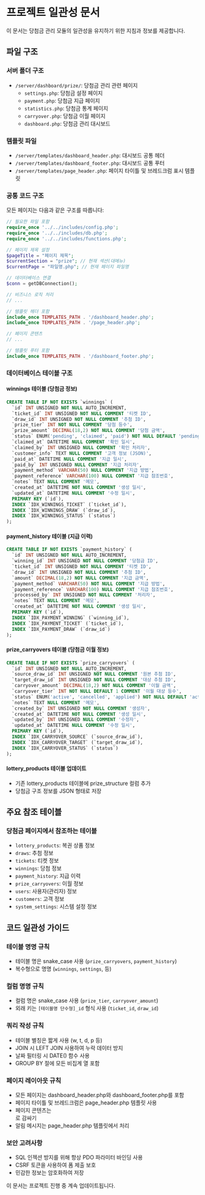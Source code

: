 # 프로젝트 일관성 문서

이 문서는 당첨금 관리 모듈의 일관성을 유지하기 위한 지침과 정보를 제공합니다.

## 파일 구조

### 서버 폴더 구조
- `/server/dashboard/prize/`: 당첨금 관리 관련 페이지
  - `settings.php`: 당첨금 설정 페이지
  - `payment.php`: 당첨금 지급 페이지
  - `statistics.php`: 당첨금 통계 페이지
  - `carryover.php`: 당첨금 이월 페이지
  - `dashboard.php`: 당첨금 관리 대시보드

### 템플릿 파일
- `/server/templates/dashboard_header.php`: 대시보드 공통 헤더
- `/server/templates/dashboard_footer.php`: 대시보드 공통 푸터
- `/server/templates/page_header.php`: 페이지 타이틀 및 브레드크럼 표시 템플릿

### 공통 코드 구조
모든 페이지는 다음과 같은 구조를 따릅니다:
```php
// 필요한 파일 포함
require_once '../../includes/config.php';
require_once '../../includes/db.php';
require_once '../../includes/functions.php';

// 페이지 제목 설정
$pageTitle = "페이지 제목";
$currentSection = "prize"; // 현재 섹션(대메뉴)
$currentPage = "파일명.php"; // 현재 페이지 파일명

// 데이터베이스 연결
$conn = getDBConnection();

// 비즈니스 로직 처리
// ...

// 템플릿 헤더 포함
include_once TEMPLATES_PATH . '/dashboard_header.php';
include_once TEMPLATES_PATH . '/page_header.php';

// 페이지 콘텐츠
// ...

// 템플릿 푸터 포함
include_once TEMPLATES_PATH . '/dashboard_footer.php';
```

### 데이터베이스 테이블 구조

#### winnings 테이블 (당첨금 정보)
```sql
CREATE TABLE IF NOT EXISTS `winnings` (
  `id` INT UNSIGNED NOT NULL AUTO_INCREMENT,
  `ticket_id` INT UNSIGNED NOT NULL COMMENT '티켓 ID',
  `draw_id` INT UNSIGNED NOT NULL COMMENT '추첨 ID',
  `prize_tier` INT NOT NULL COMMENT '당첨 등수',
  `prize_amount` DECIMAL(18,2) NOT NULL COMMENT '당첨 금액',
  `status` ENUM('pending', 'claimed', 'paid') NOT NULL DEFAULT 'pending' COMMENT '상태 (대기중, 확인됨, 지급완료)',
  `claimed_at` DATETIME NULL COMMENT '확인 일시',
  `claimed_by` INT UNSIGNED NULL COMMENT '확인 처리자',
  `customer_info` TEXT NULL COMMENT '고객 정보 (JSON)',
  `paid_at` DATETIME NULL COMMENT '지급 일시',
  `paid_by` INT UNSIGNED NULL COMMENT '지급 처리자',
  `payment_method` VARCHAR(50) NULL COMMENT '지급 방법',
  `payment_reference` VARCHAR(100) NULL COMMENT '지급 참조번호',
  `notes` TEXT NULL COMMENT '메모',
  `created_at` DATETIME NOT NULL COMMENT '생성 일시',
  `updated_at` DATETIME NULL COMMENT '수정 일시',
  PRIMARY KEY (`id`),
  INDEX `IDX_WINNINGS_TICKET` (`ticket_id`),
  INDEX `IDX_WINNINGS_DRAW` (`draw_id`),
  INDEX `IDX_WINNINGS_STATUS` (`status`)
);
```

#### payment_history 테이블 (지급 이력)
```sql
CREATE TABLE IF NOT EXISTS `payment_history` (
  `id` INT UNSIGNED NOT NULL AUTO_INCREMENT,
  `winning_id` INT UNSIGNED NOT NULL COMMENT '당첨금 ID',
  `ticket_id` INT UNSIGNED NOT NULL COMMENT '티켓 ID',
  `draw_id` INT UNSIGNED NOT NULL COMMENT '추첨 ID',
  `amount` DECIMAL(18,2) NOT NULL COMMENT '지급 금액',
  `payment_method` VARCHAR(50) NOT NULL COMMENT '지급 방법',
  `payment_reference` VARCHAR(100) NULL COMMENT '지급 참조번호',
  `processed_by` INT UNSIGNED NOT NULL COMMENT '처리자',
  `notes` TEXT NULL COMMENT '메모',
  `created_at` DATETIME NOT NULL COMMENT '생성 일시',
  PRIMARY KEY (`id`),
  INDEX `IDX_PAYMENT_WINNING` (`winning_id`),
  INDEX `IDX_PAYMENT_TICKET` (`ticket_id`),
  INDEX `IDX_PAYMENT_DRAW` (`draw_id`)
);
```

#### prize_carryovers 테이블 (당첨금 이월 정보)
```sql
CREATE TABLE IF NOT EXISTS `prize_carryovers` (
  `id` INT UNSIGNED NOT NULL AUTO_INCREMENT,
  `source_draw_id` INT UNSIGNED NOT NULL COMMENT '원본 추첨 ID',
  `target_draw_id` INT UNSIGNED NOT NULL COMMENT '대상 추첨 ID',
  `carryover_amount` DECIMAL(18,2) NOT NULL COMMENT '이월 금액',
  `carryover_tier` INT NOT NULL DEFAULT 1 COMMENT '이월 대상 등수',
  `status` ENUM('active', 'cancelled', 'applied') NOT NULL DEFAULT 'active' COMMENT '상태 (활성, 취소됨, 적용됨)',
  `notes` TEXT NULL COMMENT '메모',
  `created_by` INT UNSIGNED NOT NULL COMMENT '생성자',
  `created_at` DATETIME NOT NULL COMMENT '생성 일시',
  `updated_by` INT UNSIGNED NULL COMMENT '수정자',
  `updated_at` DATETIME NULL COMMENT '수정 일시',
  PRIMARY KEY (`id`),
  INDEX `IDX_CARRYOVER_SOURCE` (`source_draw_id`),
  INDEX `IDX_CARRYOVER_TARGET` (`target_draw_id`),
  INDEX `IDX_CARRYOVER_STATUS` (`status`)
);
```

#### lottery_products 테이블 업데이트
- 기존 lottery_products 테이블에 prize_structure 컬럼 추가
- 당첨금 구조 정보를 JSON 형태로 저장

## 주요 참조 테이블 

### 당첨금 페이지에서 참조하는 테이블
- `lottery_products`: 복권 상품 정보
- `draws`: 추첨 정보
- `tickets`: 티켓 정보 
- `winnings`: 당첨 정보
- `payment_history`: 지급 이력
- `prize_carryovers`: 이월 정보
- `users`: 사용자(관리자) 정보
- `customers`: 고객 정보
- `system_settings`: 시스템 설정 정보

## 코드 일관성 가이드

### 테이블 명명 규칙
- 테이블 명은 snake_case 사용 (`prize_carryovers`, `payment_history`)
- 복수형으로 명명 (`winnings`, `settings`, 등)

### 컬럼 명명 규칙
- 컬럼 명은 snake_case 사용 (`prize_tier`, `carryover_amount`)
- 외래 키는 `[테이블명 단수형]_id` 형식 사용 (`ticket_id`, `draw_id`)

### 쿼리 작성 규칙
- 테이블 별칭은 짧게 사용 (w, t, d, p 등)
- JOIN 시 LEFT JOIN 사용하여 누락 데이터 방지
- 날짜 필터링 시 DATE() 함수 사용
- GROUP BY 절에 모든 비집계 열 포함

### 페이지 레이아웃 규칙
- 모든 페이지는 dashboard_header.php와 dashboard_footer.php를 포함
- 페이지 타이틀 및 브레드크럼은 page_header.php 템플릿 사용
- 페이지 콘텐츠는 <section class="content">로 감싸기
- 알림 메시지는 page_header.php 템플릿에서 처리

### 보안 고려사항
- SQL 인젝션 방지를 위해 항상 PDO 파라미터 바인딩 사용
- CSRF 토큰을 사용하여 폼 제출 보호
- 민감한 정보는 암호화하여 저장

이 문서는 프로젝트 진행 중 계속 업데이트됩니다.
